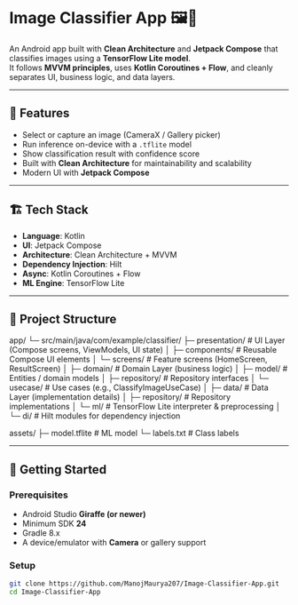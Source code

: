 # Image Classifier App 🖼️🤖

An Android app built with **Clean Architecture** and **Jetpack Compose** that classifies images using a **TensorFlow Lite model**.  
It follows **MVVM principles**, uses **Kotlin Coroutines + Flow**, and cleanly separates UI, business logic, and data layers.

---

## 📌 Features

- Select or capture an image (CameraX / Gallery picker)  
- Run inference on-device with a `.tflite` model  
- Show classification result with confidence score  
- Built with **Clean Architecture** for maintainability and scalability  
- Modern UI with **Jetpack Compose**  

---

## 🏗️ Tech Stack

- **Language**: Kotlin  
- **UI**: Jetpack Compose  
- **Architecture**: Clean Architecture + MVVM  
- **Dependency Injection**: Hilt  
- **Async**: Kotlin Coroutines + Flow  
- **ML Engine**: TensorFlow Lite  

---

## 🧩 Project Structure

app/
└─ src/main/java/com/example/classifier/
├─ presentation/ # UI Layer (Compose screens, ViewModels, UI state)
│ ├─ components/ # Reusable Compose UI elements
│ └─ screens/ # Feature screens (HomeScreen, ResultScreen)
│
├─ domain/ # Domain Layer (business logic)
│ ├─ model/ # Entities / domain models
│ ├─ repository/ # Repository interfaces
│ └─ usecase/ # Use cases (e.g., ClassifyImageUseCase)
│
├─ data/ # Data Layer (implementation details)
│ ├─ repository/ # Repository implementations
│ └─ ml/ # TensorFlow Lite interpreter & preprocessing
│
└─ di/ # Hilt modules for dependency injection

assets/
├─ model.tflite # ML model
└─ labels.txt # Class labels

---

## 🚀 Getting Started

### Prerequisites
- Android Studio **Giraffe (or newer)**  
- Minimum SDK **24**  
- Gradle 8.x  
- A device/emulator with **Camera** or gallery support  

### Setup
```bash
git clone https://github.com/ManojMaurya207/Image-Classifier-App.git
cd Image-Classifier-App

